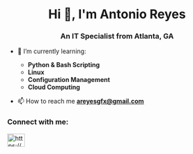 <h1 align="center">Hi 👋, I'm Antonio Reyes</h1>
<h3 align="center">An IT Specialist from Atlanta, GA</h3>

- 🌱 I’m currently learning:
  * **Python & Bash Scripting**
  * **Linux**
  * **Configuration Management**
  * **Cloud Computing**

- 📫 How to reach me **areyesgfx@gmail.com**

<h3 align="left">Connect with me:</h3>
<p align="left">
<a href="https://www.linkedin.com/in/antonio-reyes-05661a18b/" target="blank"><img align="center" src="https://raw.githubusercontent.com/rahuldkjain/github-profile-readme-generator/master/src/images/icons/Social/linked-in-alt.svg" alt="https://www.linkedin.com/in/antonio-reyes-05661a18b/" height="30" width="40" /></a>
</p>

